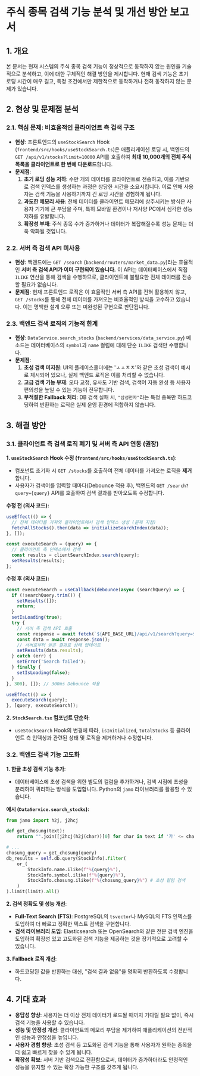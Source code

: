 
# 주식 종목 검색 기능 분석 및 개선 방안 보고서

## 1. 개요

본 문서는 현재 시스템의 주식 종목 검색 기능이 정상적으로 동작하지 않는 원인을 기술적으로 분석하고, 이에 대한 구체적인 해결 방안을 제시합니다. 현재 검색 기능은 초기 로딩 시간이 매우 길고, 특정 조건에서만 제한적으로 동작하거나 전혀 동작하지 않는 문제가 있습니다.

## 2. 현상 및 문제점 분석

### 2.1. 핵심 문제: 비효율적인 클라이언트 측 검색 구조

- **현상**: 프론트엔드의 `useStockSearch` Hook (`frontend/src/hooks/useStockSearch.ts`)은 애플리케이션 로딩 시, 백엔드의 `GET /api/v1/stocks?limit=10000` API를 호출하여 **최대 10,000개의 전체 주식 목록을 클라이언트로 한 번에 다운로드**합니다.
- **문제점**:
    1.  **초기 로딩 성능 저하**: 수만 개의 데이터를 클라이언트로 전송하고, 이를 기반으로 검색 인덱스를 생성하는 과정은 상당한 시간을 소요시킵니다. 이로 인해 사용자는 검색 기능을 사용하기까지 긴 로딩 시간을 경험하게 됩니다.
    2.  **과도한 메모리 사용**: 전체 데이터를 클라이언트 메모리에 상주시키는 방식은 사용자 기기에 큰 부담을 주며, 특히 모바일 환경이나 저사양 PC에서 심각한 성능 저하를 유발합니다.
    3.  **확장성 부재**: 주식 종목 수가 증가하거나 데이터가 복잡해질수록 성능 문제는 더욱 악화될 것입니다.

### 2.2. 서버 측 검색 API 미사용

- **현상**: 백엔드에는 `GET /search` (`backend/routers/market_data.py`)라는 효율적인 **서버 측 검색 API가 이미 구현되어 있습니다.** 이 API는 데이터베이스에서 직접 `ILIKE` 연산을 통해 검색을 수행하므로, 클라이언트에 불필요한 전체 데이터를 전송할 필요가 없습니다.
- **문제점**: 현재 프론트엔드 로직은 이 효율적인 서버 측 API를 전혀 활용하지 않고, `GET /stocks`를 통해 전체 데이터를 가져오는 비효율적인 방식을 고수하고 있습니다. 이는 명백한 설계 오류 또는 미완성된 구현으로 판단됩니다.

### 2.3. 백엔드 검색 로직의 기능적 한계

- **현상**: `DataService.search_stocks` (`backend/services/data_service.py`) 메소드는 데이터베이스의 `symbol`과 `name` 컬럼에 대해 단순 `ILIKE` 검색만 수행합니다.
- **문제점**:
    1.  **초성 검색 미지원**: UI의 플레이스홀더에는 'ㅅㅅㅈㅈ'와 같은 초성 검색이 예시로 제시되어 있으나, 실제 백엔드 로직은 이를 처리할 수 없습니다.
    2.  **고급 검색 기능 부재**: 오타 교정, 유사도 기반 검색, 검색어 자동 완성 등 사용자 편의성을 높일 수 있는 기능이 전무합니다.
    3.  **부적절한 Fallback 처리**: DB 검색 실패 시, `"삼성전자"`라는 특정 종목만 하드코딩하여 반환하는 로직은 실제 운영 환경에 적합하지 않습니다.

## 3. 해결 방안

### 3.1. 클라이언트 측 검색 로직 폐기 및 서버 측 API 연동 (권장)

**1. `useStockSearch` Hook 수정 (`frontend/src/hooks/useStockSearch.ts`)**:
   - 컴포넌트 초기화 시 `GET /stocks`를 호출하여 전체 데이터를 가져오는 로직을 **제거**합니다.
   - 사용자가 검색어를 입력할 때마다(Debounce 적용 후), 백엔드의 `GET /search?query={query}` API를 호출하여 검색 결과를 받아오도록 수정합니다.

   **수정 전 (의사 코드):**
   ```typescript
   useEffect(() => {
     // 전체 데이터를 가져와 클라이언트에서 검색 인덱스 생성 (문제 지점)
     fetchAllStocks().then(data => initializeSearchIndex(data));
   }, []);

   const executeSearch = (query) => {
     // 클라이언트 측 인덱스에서 검색
     const results = clientSearchIndex.search(query);
     setResults(results);
   };
   ```

   **수정 후 (의사 코드):**
   ```typescript
   const executeSearch = useCallback(debounce(async (searchQuery) => {
     if (!searchQuery.trim()) {
       setResults([]);
       return;
     }
     setIsLoading(true);
     try {
       // 서버 측 검색 API 호출
       const response = await fetch(`${API_BASE_URL}/api/v1/search?query=${searchQuery}&limit=20`);
       const data = await response.json();
       // 서버로부터 받은 결과로 상태 업데이트
       setResults(data.results);
     } catch (err) {
       setError('Search failed');
     } finally {
       setIsLoading(false);
     }
   }, 300), []); // 300ms Debounce 적용

   useEffect(() => {
     executeSearch(query);
   }, [query, executeSearch]);
   ```

**2. `StockSearch.tsx` 컴포넌트 단순화**:
   - `useStockSearch` Hook의 변경에 따라, `isInitialized`, `totalStocks` 등 클라이언트 측 인덱싱과 관련된 상태 및 로직을 제거하거나 수정합니다.

### 3.2. 백엔드 검색 기능 고도화

**1. 한글 초성 검색 기능 추가**:
   - 데이터베이스에 초성 검색을 위한 별도의 컬럼을 추가하거나, 검색 시점에 초성을 분리하여 쿼리하는 방식을 도입합니다. Python의 `jamo` 라이브러리를 활용할 수 있습니다.

   **예시 (`DataService.search_stocks`):**
   ```python
   from jamo import h2j, j2hcj

   def get_chosung(text):
       return "".join([j2hcj(h2j(char))[0] for char in text if '가' <= char <= '힣'])

   # ...
   chosung_query = get_chosung(query)
   db_results = self.db.query(StockInfo).filter(
       or_(
           StockInfo.name.ilike(f"%{query}%"),
           StockInfo.symbol.ilike(f"%{query}%"),
           StockInfo.chosung.ilike(f"%{chosung_query}%") # 초성 컬럼 검색
       )
   ).limit(limit).all()
   ```

**2. 검색 정확도 및 성능 개선**:
   - **Full-Text Search (FTS)**: PostgreSQL의 `tsvector`나 MySQL의 FTS 인덱스를 도입하여 더 빠르고 정확한 텍스트 검색을 구현합니다.
   - **검색 라이브러리 도입**: Elasticsearch 또는 OpenSearch와 같은 전문 검색 엔진을 도입하여 확장성 있고 고도화된 검색 기능을 제공하는 것을 장기적으로 고려할 수 있습니다.

**3. Fallback 로직 개선**:
   - 하드코딩된 값을 반환하는 대신, "검색 결과 없음"을 명확히 반환하도록 수정합니다.

## 4. 기대 효과

- **응답성 향상**: 사용자는 더 이상 전체 데이터가 로드될 때까지 기다릴 필요 없이, 즉시 검색 기능을 사용할 수 있습니다.
- **성능 및 안정성 개선**: 클라이언트의 메모리 부담을 제거하여 애플리케이션의 전반적인 성능과 안정성을 높입니다.
- **사용자 경험 향상**: 초성 검색 등 고도화된 검색 기능을 통해 사용자가 원하는 종목을 더 쉽고 빠르게 찾을 수 있게 됩니다.
- **확장성 확보**: 서버 기반 검색으로 전환함으로써, 데이터가 증가하더라도 안정적인 성능을 유지할 수 있는 확장 가능한 구조를 갖추게 됩니다.
